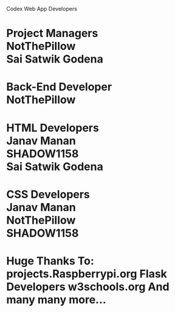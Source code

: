 Codex Web App Developers

Project Managers\
NotThePillow\
Sai Satwik Godena
=================
Back-End Developer\
NotThePillow
=================
HTML Developers  
Janav Manan      
SHADOW1158       
Sai Satwik Godena
=================
CSS Developers   
Janav Manan      
NotThePillow     
SHADOW1158       
=================

Huge Thanks To:
projects.Raspberrypi.org
Flask Developers
w3schools.org
And many many more...
===================
